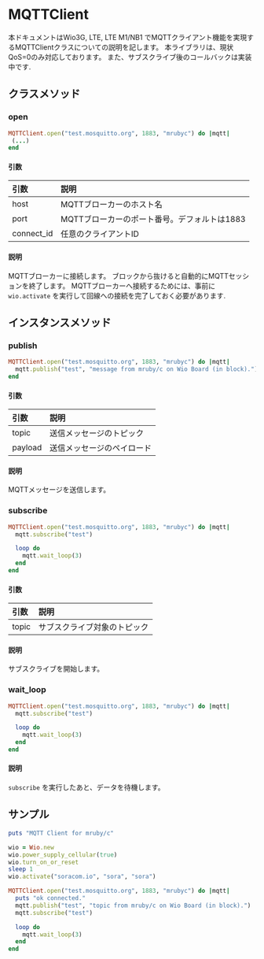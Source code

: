 # MQTTClient

本ドキュメントはWio3G, LTE, LTE M1/NB1 でMQTTクライアント機能を実現するMQTTClientクラスについての説明を記します。
本ライブラリは、現状QoS=0のみ対応しております。
また、サブスクライブ後のコールバックは実装中です.

## クラスメソッド

### open

```ruby
MQTTClient.open("test.mosquitto.org", 1883, "mrubyc") do |mqtt|
 (...)
end
```

#### 引数

|引数|説明|
|:--|:--|
|host|MQTTブローカーのホスト名|
|port|MQTTブローカーのポート番号。デフォルトは1883|
|connect_id|任意のクライアントID|

#### 説明

MQTTブローカーに接続します。
ブロックから抜けると自動的にMQTTセッションを終了します。
MQTTブローカーへ接続するためには、事前に ```wio.activate``` を実行して回線への接続を完了しておく必要があります.

## インスタンスメソッド

### publish

```ruby
MQTTClient.open("test.mosquitto.org", 1883, "mrubyc") do |mqtt|
  mqtt.publish("test", "message from mruby/c on Wio Board (in block).")
end
```

#### 引数

|引数|説明|
|:--|:--|
|topic|送信メッセージのトピック|
|payload|送信メッセージのペイロード|

#### 説明

MQTTメッセージを送信します。

### subscribe

```ruby
MQTTClient.open("test.mosquitto.org", 1883, "mrubyc") do |mqtt|
  mqtt.subscribe("test")

  loop do
    mqtt.wait_loop(3)
  end
end
```

#### 引数

|引数|説明|
|:--|:--|
|topic|サブスクライブ対象のトピック|

#### 説明

サブスクライブを開始します。


### wait_loop

```ruby
MQTTClient.open("test.mosquitto.org", 1883, "mrubyc") do |mqtt|
  mqtt.subscribe("test")

  loop do
    mqtt.wait_loop(3)
  end
end
```

#### 説明

`subscribe` を実行したあと、データを待機します。


## サンプル

```ruby:mqtt.rb
puts "MQTT Client for mruby/c"

wio = Wio.new
wio.power_supply_cellular(true)
wio.turn_on_or_reset
sleep 1
wio.activate("soracom.io", "sora", "sora")

MQTTClient.open("test.mosquitto.org", 1883, "mrubyc") do |mqtt|
  puts "ok connected."
  mqtt.publish("test", "topic from mruby/c on Wio Board (in block).")
  mqtt.subscribe("test")

  loop do
    mqtt.wait_loop(3)
  end
end
```

